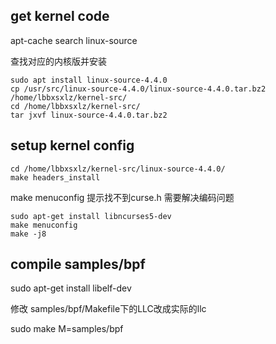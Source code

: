 ## get kernel code
apt-cache search linux-source

查找对应的内核版并安装

```
sudo apt install linux-source-4.4.0
cp /usr/src/linux-source-4.4.0/linux-source-4.4.0.tar.bz2 /home/lbbxsxlz/kernel-src/
cd /home/lbbxsxlz/kernel-src/
tar jxvf linux-source-4.4.0.tar.bz2
```

## setup kernel config
```
cd /home/lbbxsxlz/kernel-src/linux-source-4.4.0/
make headers_install
```
make menuconfig 提示找不到curse.h 需要解决编码问题
```
sudo apt-get install libncurses5-dev
make menuconfig
make -j8
```

## compile samples/bpf
sudo apt-get install libelf-dev

修改 samples/bpf/Makefile下的LLC改成实际的llc

sudo make M=samples/bpf


